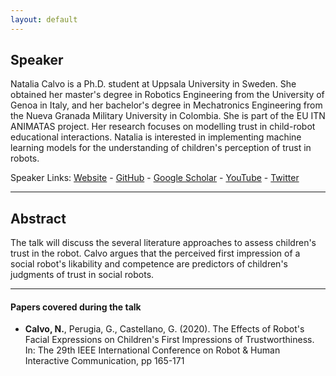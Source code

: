 ```yaml
---
layout: default
---
```

## Speaker
Natalia Calvo is a Ph.D. student at Uppsala University in Sweden. She obtained her master's degree in Robotics Engineering from the University of Genoa in Italy, and her bachelor's degree in Mechatronics Engineering from the Nueva Granada Military University in Colombia. She is part of the EU ITN ANIMATAS project. Her research focuses on modelling trust in child-robot educational interactions. Natalia is interested in implementing machine learning models for the understanding of children's perception of trust in robots.

Speaker Links: [Website](https://www.animatas.eu/network/esr/natalia/) - [GitHub](https://github.com/natycalvob
) - [Google Scholar](https://scholar.google.com/citations?user=rfav_NcAAAAJ&hl=en) - [YouTube](https://www.youtube.com/channel/UC0QKgP6sMUp6rXLn9VawRlw) - [Twitter](https://twitter.com/natycalvob)

---

## Abstract
The talk will discuss the several literature approaches to assess children's trust in the robot. Calvo argues that the perceived first impression of a social robot's likability and competence are predictors of children's judgments of trust in social robots.

---

#### Papers covered during the talk
* **Calvo, N.**, Perugia, G., Castellano, G. (2020). The Effects of Robot's Facial Expressions on Children's First Impressions of Trustworthiness. In: The 29th IEEE International Conference on Robot & Human Interactive Communication, pp 165-171






